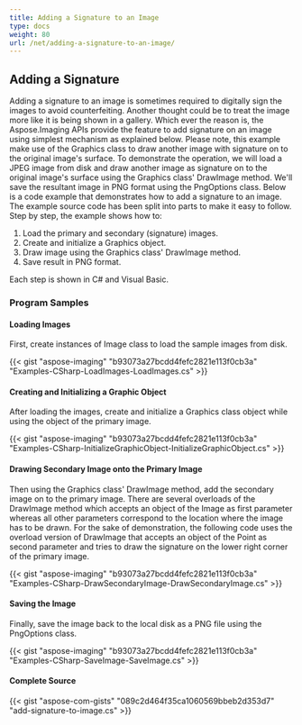 ```yaml
---
title: Adding a Signature to an Image
type: docs
weight: 80
url: /net/adding-a-signature-to-an-image/
---
```


## **Adding a Signature**
Adding a signature to an image is sometimes required to digitally sign the images to avoid counterfeiting. Another thought could be to treat the image more like it is being shown in a gallery. Which ever the reason is, the Aspose.Imaging APIs provide the feature to add signature on an image using simplest mechanism as explained below. Please note, this example make use of the Graphics class to draw another image with signature on to the original image's surface. To demonstrate the operation, we will load a JPEG image from disk and draw another image as signature on to the original image's surface using the Graphics class' DrawImage method. We'll save the resultant image in PNG format using the PngOptions class. Below is a code example that demonstrates how to add a signature to an image. The example source code has been split into parts to make it easy to follow. Step by step, the example shows how to:

1. Load the primary and secondary (signature) images.
1. Create and initialize a Graphics object.
1. Draw image using the Graphics class' DrawImage method.
1. Save result in PNG format.

Each step is shown in C# and Visual Basic.
### **Program Samples**
#### **Loading Images**
First, create instances of Image class to load the sample images from disk.

{{< gist "aspose-imaging" "b93073a27bcdd4fefc2821e113f0cb3a" "Examples-CSharp-LoadImages-LoadImages.cs" >}}
#### **Creating and Initializing a Graphic Object**
After loading the images, create and initialize a Graphics class object while using the object of the primary image.

{{< gist "aspose-imaging" "b93073a27bcdd4fefc2821e113f0cb3a" "Examples-CSharp-InitializeGraphicObject-InitializeGraphicObject.cs" >}}
#### **Drawing Secondary Image onto the Primary Image**
Then using the Graphics class' DrawImage method, add the secondary image on to the primary image. There are several overloads of the DrawImage method which accepts an object of the Image as first parameter whereas all other parameters correspond to the location where the image has to be drawn. For the sake of demonstration, the following code uses the overload version of DrawImage that accepts an object of the Point as second parameter and tries to draw the signature on the lower right corner of the primary image.

{{< gist "aspose-imaging" "b93073a27bcdd4fefc2821e113f0cb3a" "Examples-CSharp-DrawSecondaryImage-DrawSecondaryImage.cs" >}}
#### **Saving the Image**
Finally, save the image back to the local disk as a PNG file using the PngOptions class.

{{< gist "aspose-imaging" "b93073a27bcdd4fefc2821e113f0cb3a" "Examples-CSharp-SaveImage-SaveImage.cs" >}}
#### **Complete Source**
{{< gist "aspose-com-gists" "089c2d464f35ca1060569bbeb2d353d7" "add-signature-to-image.cs" >}}

